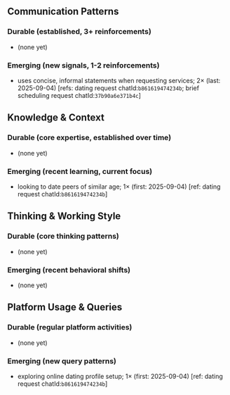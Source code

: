## Communication Patterns
### Durable (established, 3+ reinforcements)
- (none yet)

### Emerging (new signals, 1-2 reinforcements)
- uses concise, informal statements when requesting services; 2× (last: 2025-09-04) [refs: dating request chatId:`b861619474234b`; brief scheduling request chatId:`37b90a6e371b4c`]

## Knowledge & Context
### Durable (core expertise, established over time)
- (none yet)

### Emerging (recent learning, current focus)
- looking to date peers of similar age; 1× (first: 2025-09-04) [ref: dating request chatId:`b861619474234b`]

## Thinking & Working Style
### Durable (core thinking patterns)
- (none yet)

### Emerging (recent behavioral shifts)
- (none yet)

## Platform Usage & Queries
### Durable (regular platform activities)
- (none yet)

### Emerging (new query patterns)
- exploring online dating profile setup; 1× (first: 2025-09-04) [ref: dating request chatId:`b861619474234b`]